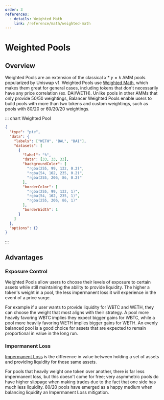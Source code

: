 ```yaml
---
order: 3
references:
  - details: Weighted Math
    link: /reference/math/weighted-math
---
```


# Weighted Pools

## Overview

Weighted Pools are an extension of the classical $x * y = k$ AMM pools popularized by Uniswap v1. Weighted Pools use [Weighted Math](/reference/math/weighted-math.md), which makes them great for general cases, including tokens that don't necessarily have any price correlation (ex. DAI/WETH). Unlike pools in other AMMs that only provide 50/50 weightings, Balancer Weighted Pools enable users to build pools with more than two tokens and custom weightings, such as pools with 80/20 or 60/20/20 weightings.

::: chart Weighted Pool

```json
{
  "type": "pie",
  "data": {
    "labels": ["WETH", "BAL", "DAI"],
    "datasets": [
      {
        "label": "%",
        "data": [33, 33, 33],
        "backgroundColor": [
          "rgba(255, 99, 132, 0.2)",
          "rgba(54, 162, 235, 0.2)",
          "rgba(255, 206, 86, 0.2)"
        ],
        "borderColor": [
          "rgba(255, 99, 132, 1)",
          "rgba(54, 162, 235, 1)",
          "rgba(255, 206, 86, 1)"
        ],
        "borderWidth": 1
      }
    ]
  },
  "options": {}
}
```

:::

## Advantages

### Exposure Control

Weighted Pools allow users to choose their levels of exposure to certain assets while still maintaining the ability to provide liquidity. The higher a token's weight in a pool, the less impermanent loss it will experience in the event of a price surge.

For example if a user wants to provide liquidity for WBTC and WETH, they can choose the weight that most aligns with their strategy. A pool more heavily favoring WBTC implies they expect bigger gains for WBTC, while a pool more heavily favoring WETH implies bigger gains for WETH. An evenly balanced pool is a good choice for assets that are expected to remain proportional in value in the long run.

### Impermanent Loss

[Impermanent Loss](/concepts/advanced/impermanent-loss.md) is the difference in value between holding a set of assets and providing liquidity for those same assets.

For pools that heavily weight one token over another, there is far less impermanent loss, but this doesn't come for free; very asymmetric pools do have higher slippage when making trades due to the fact that one side has much less liquidity. 80/20 pools have emerged as a happy medium when balancing liquidity an Impermanent Loss mitigation.
